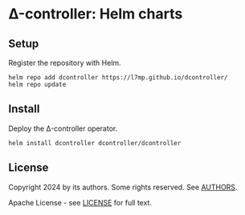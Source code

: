 # Δ-controller: Helm charts

## Setup

Register the repository with Helm.

``` console
helm repo add dcontroller https://l7mp.github.io/dcontroller/
helm repo update
```

## Install

Deploy the Δ-controller operator.

``` console
helm install dcontroller dcontroller/dcontroller
```

## License

Copyright 2024 by its authors. Some rights reserved. See [AUTHORS](AUTHORS).

Apache License - see [LICENSE](LICENSE) for full text.

